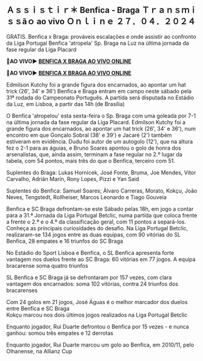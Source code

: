 <h2>Ａｓｓｉｓｔｉｒ＊ Benfica - Braga Ｔｒａｎｓｍｉｓｓãｏ ao vivo Ｏｎｌｉｎｅ ２７．０４．２０２４</h2>

GRATIS. Benfica x Braga: prováveis escalações e onde assistir ao confronto da Liga Portugal Benfica 'atropela' Sp. Braga na Luz na última jornada da fase regular da Liga Placard

<strong>🔴AO VIVO▶ <a rel="nofollow" href="https://onlinestreamshd.com/pt-soccer/"> BENFICA X BRAGA AO VIVO ONLINE </a></strong>

<strong>🔴AO VIVO▶ <a rel="nofollow" href="https://onlinestreamshd.com/pt-soccer/"> BENFICA X BRAGA AO VIVO ONLINE </a></strong>

Edmilson Kutchy foi a grande figura dos encarnados, ao apontar um hat trick (26', 34' e 36')
Benfica e Braga entram em campo neste sábado pela 31ª rodada do Campeonato Português. A partida será disputada no Estádio da Luz, em Lisboa, a partir das 14h (de Brasília)

O Benfica 'atropelou' esta sexta-feira o Sp. Braga com uma goleada por 7-1 na última jornada da fase regular da Liga Placard. Edmilson Kutchy foi a grande figura dos encarnados, ao apontar um hat trick (26', 34' e 36'), num encontro em que Gonçalo Sobral (38' e 39') e Jacaré (2') também estiveram em evidência. Dudu foi autor de um autogolo (12'), que na altura fez o 2-1 para as águias, e Bruno Soares apontou o golo de honra dos arsenalistas, que, ainda assim, terminam a fase regular no 2.º lugar da tabela, com 54 pontos, mais três do que o Benfica, terceiro com 51.

Suplentes do Braga: Lukas Hornicek, José Fonte, Bruma, Joe Mendes, Vitor Carvalho, Adrián Marín, Rony Lopes, Pizzi e Yan Said

Suplentes do Benfica: Samuel Soares; Álvaro Carreras, Morato, Kokçu, João Neves, Tengstedt, Rollheiser, Marcos Leonardo e Tiago Gouveia

Benfica e SC Braga defrontam-se este Sábado pelas 18h, em jogo a contar para a 31.ª Jornada da Liga Portugal Betclic, numa partida que coloca frente a frente o 2.º e o 4.º da classificação geral, com 11 pontos a separá-los. Conheça as principais curiosidades do desafio. Na Liga Portugal Betclic, realizaram-se 134 jogos entre as duas equipas, com 90 vitórias do SL Benfica, 28 empates e 16 triunfos do SC Braga 

No Estádio do Sport Lisboa e Benfica, o SL Benfica apresenta forte vantagem nos duelos frente ao SC Braga: 60 vitórias em 77 jogos. A equipa bracarense soma quatro triunfos   

SL Benfica e SC Braga já se defrontaram por 157 vezes, com clara vantagem dos encarnados: soma 102 vitórias, contra 24 triunfos dos bracarenses

Com 24 golos em 21 jogos, José Águas é o melhor marcador dos duelos entre Benfica e SC Braga   
Kokçu marcou nos dois últimos jogos realizados na Liga Portugal Betclic   

Enquanto jogador, Rui Duarte defrontou o Benfica por 15 vezes - e nunca ganhou: somou três empates e 12 derrotas   

Enquanto jogador, Rui Duarte marcou um golo ao Benfica, em 2010/11, pelo Olhanense, na Allianz Cup

